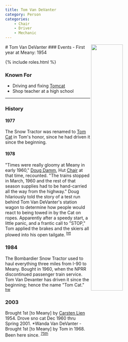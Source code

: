 ```yaml
---
title: Tom Van DeVanter
category: Person
categories:
    - Chair
    - Driver
    - Mechanic
---
```

<img src="/img/196n-Tom-Van-DeVanter.jpeg" align="right" style="width: 45%;">
# Tom Van DeVanter
### Events
- First year at Meany: 1954

{% include roles.html %}
### Known For
- Driving and fixing [Tomcat](Tomcat)
- Shop teacher at a high school

---
### History
#### 1977

The Snow Tractor was renamed to [Tom Cat](/Machine/Tomcat) in Tom's honor, since he had driven it since the beginning.

#### 1978

"Times were really gloomy at Meany in early 1960," [Doug Damm](/Person/Doug-Damm), Hut [Chair](/Person/Chair) at that time, recounted. "The trains stopped in March, 1960 and the rest of that season supplies had to be hand-carried all the way from the highway." Doug hilariously told the story of a test run behind Tom Van DeVanter's station wagon to determine how people would react to being towed in by the Cat on ropes. Apparently after a speedy start, a little panic, and a frantic call to "STOP," Tom applied the brakes and the skiers all plowed into his open tailgate. <sup>[htt]</sup>

### 1984

The Bombardier Snow Tractor used to haul everything three miles from I-90 to Meany. Bought in 1960, when the NPRR discontinued passenger train service. Tom Van Devanter has driven it since the beginning; hence the name "Tom Cat." <sup>[hw]</sup>

### 2003

Brought 1st [to Meany] by [Carsten Lien](/Person/Carsten-Lien) 1954. Drove sno cat Dec 1960 thru Spring 2001. \*Wanda Van DeVanter - Brought 1st [to Meany] by Tom in 1968. Been here since. <sup>[75th]</sup>

[75th]: /Anniversary#75th
[hw]: /Names-Walt "Meany Names by Walter Little, 1984"
[htt]: /Skiers-Hit-The-Trail

